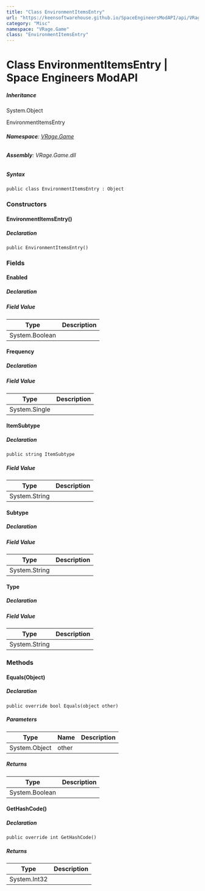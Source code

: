 ```yaml
---
title: "Class EnvironmentItemsEntry"
url: "https://keensoftwarehouse.github.io/SpaceEngineersModAPI/api/VRage.Game.EnvironmentItemsEntry.html"
category: "Misc"
namespace: "VRage.Game"
class: "EnvironmentItemsEntry"
---
```


# Class EnvironmentItemsEntry | Space Engineers ModAPI

##### Inheritance

System.Object

EnvironmentItemsEntry

###### **Namespace**: [VRage.Game](https://keensoftwarehouse.github.io/SpaceEngineersModAPI/api/VRage.Game.html)

###### **Assembly**: VRage.Game.dll

##### Syntax

```
public class EnvironmentItemsEntry : Object
```

### Constructors

#### EnvironmentItemsEntry()

##### Declaration

```
public EnvironmentItemsEntry()
```

### Fields

#### Enabled

##### Declaration

##### Field Value

| Type | Description |
| --- | --- |
| System.Boolean |     |

#### Frequency

##### Declaration

##### Field Value

| Type | Description |
| --- | --- |
| System.Single |     |

#### ItemSubtype

##### Declaration

```
public string ItemSubtype
```

##### Field Value

| Type | Description |
| --- | --- |
| System.String |     |

#### Subtype

##### Declaration

##### Field Value

| Type | Description |
| --- | --- |
| System.String |     |

#### Type

##### Declaration

##### Field Value

| Type | Description |
| --- | --- |
| System.String |     |

### Methods

#### Equals(Object)

##### Declaration

```
public override bool Equals(object other)
```

##### Parameters

| Type | Name | Description |
| --- | --- | --- |
| System.Object | other |     |

##### Returns

| Type | Description |
| --- | --- |
| System.Boolean |     |

#### GetHashCode()

##### Declaration

```
public override int GetHashCode()
```

##### Returns

| Type | Description |
| --- | --- |
| System.Int32 |     |